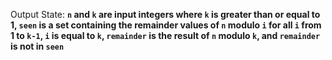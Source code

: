 Output State: **`n` and `k` are input integers where `k` is greater than or equal to 1, `seen` is a set containing the remainder values of `n` modulo `i` for all `i` from 1 to `k-1`, `i` is equal to `k`, `remainder` is the result of `n` modulo `k`, and `remainder` is not in `seen`**
